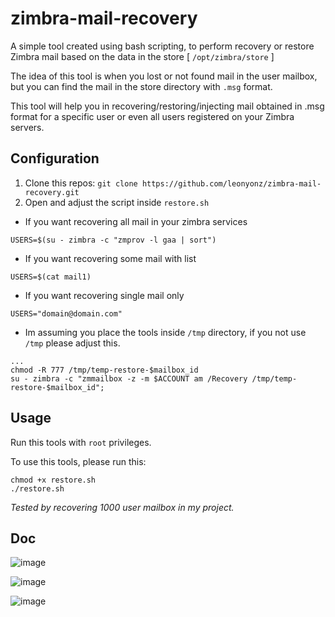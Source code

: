 # zimbra-mail-recovery
A simple tool created using bash scripting, to perform recovery or restore Zimbra mail based on the data in the store [ `/opt/zimbra/store` ]

The idea of this tool is when you lost or not found mail in the user mailbox, but you can find the mail in the store directory with `.msg` format.

This tool will help you in recovering/restoring/injecting mail obtained in .msg format for a specific user or even all users registered on your Zimbra servers.

## Configuration

1. Clone this repos: `git clone https://github.com/leonyonz/zimbra-mail-recovery.git`
2. Open and adjust the script inside `restore.sh`
- If you want recovering all mail in your zimbra services

```
USERS=$(su - zimbra -c "zmprov -l gaa | sort")
```

- If you want recovering some mail with list

```
USERS=$(cat mail1)
```

- If you want recovering single mail only

```
USERS="domain@domain.com"
```

- Im assuming you place the tools inside `/tmp` directory, if you not use `/tmp` please adjust this.

```
...
chmod -R 777 /tmp/temp-restore-$mailbox_id
su - zimbra -c "zmmailbox -z -m $ACCOUNT am /Recovery /tmp/temp-restore-$mailbox_id";
```

## Usage

Run this tools with `root` privileges. 

To use this tools, please run this:

```
chmod +x restore.sh
./restore.sh
```

*Tested by recovering 1000 user mailbox in my project.*

## Doc

![image](https://github.com/leonyonz/zimbra-mail-recovery/assets/42370275/bcf41029-1b03-4804-80e9-5b8c2780fad5)

![image](https://github.com/leonyonz/zimbra-mail-recovery/assets/42370275/b16565e8-7002-4f03-951a-ff4924d80a03)

![image](https://github.com/leonyonz/zimbra-mail-recovery/assets/42370275/2eed6b1e-4ce8-4b4e-a48e-b3ef69a43aa1)

